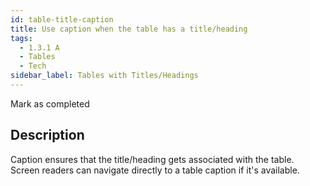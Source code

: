 ```yaml
---
id: table-title-caption
title: Use caption when the table has a title/heading
tags:
  - 1.3.1 A
  - Tables
  - Tech
sidebar_label: Tables with Titles/Headings
---
```


Mark as completed

## Description

Caption ensures that the title/heading gets associated with the table. Screen readers can navigate directly to a table caption if it's available.
